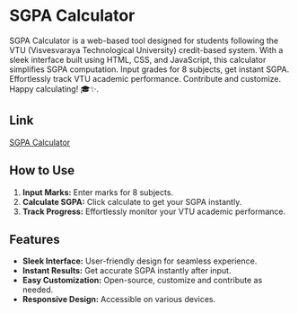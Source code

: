 # SGPA Calculator

SGPA Calculator is a web-based tool designed for students following the VTU (Visvesvaraya Technological University) credit-based system. With a sleek interface built using HTML, CSS, and JavaScript, this calculator simplifies SGPA computation. Input grades for 8 subjects, get instant SGPA. Effortlessly track VTU academic performance. Contribute and customize. Happy calculating! 🎓✨.

## Link
[SGPA Calculator](https://alfiyafatima09.github.io/SGPA-Calculator/)

## How to Use

1. **Input Marks:** Enter marks for 8 subjects.
2. **Calculate SGPA:** Click calculate to get your SGPA instantly.
3. **Track Progress:** Effortlessly monitor your VTU academic performance.

## Features

- **Sleek Interface:** User-friendly design for seamless experience.
- **Instant Results:** Get accurate SGPA instantly after input.
- **Easy Customization:** Open-source, customize and contribute as needed.
- **Responsive Design:** Accessible on various devices.
